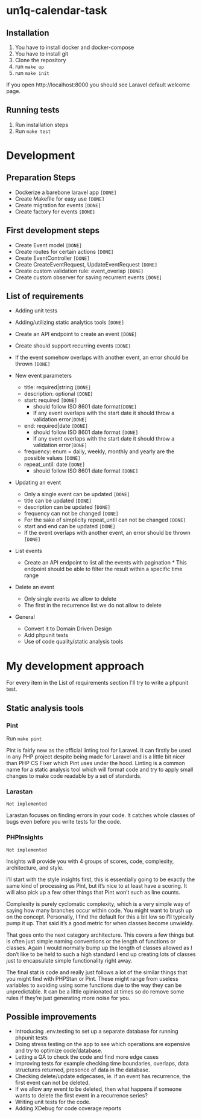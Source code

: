 # un1q-calendar-task

## Installation
1. You have to install docker and docker-compose
2. You have to install git
3. Clone the repository
4. run ```make up```
5. run ```make init```

If you open http://localhost:8000 you should see Laravel default welcome page.

## Running tests
1. Run installation steps
2. Run ```make test```

# Development

## Preparation Steps
* Dockerize a barebone laravel app  ```[DONE]```
* Create Makefile for easy use  ```[DONE]```
* Create migration for events  ```[DONE]```
* Create factory for events  ```[DONE]```

## First development steps
* Create Event model  ```[DONE]```
* Create routes for certain actions  ```[DONE]```
* Create EventController  ```[DONE]```
* Create CreateEventRequest, UpdateEventRequest  ```[DONE]```
* Create custom validation rule: event_overlap  ```[DONE]```
* Create custom observer for saving recurrent events  ```[DONE]```

## List of requirements
* Adding unit tests
* Adding/utilizing static analytics tools  ```[DONE]```
* Create an API endpoint to create an event  ```[DONE]```
* Create should support recurring events ```[DONE]```
* If the event somehow overlaps with another event, an error should be thrown ```[DONE]```
* New event parameters
  * title: required|string ```[DONE]```
  * description: optional  ```[DONE]```
  * start: required  ```[DONE]```
    * should follow ISO 8601 date format```[DONE]```
    * If any event overlaps with the start date it should throw a validation error```[DONE]```
  * end: required|date  ```[DONE]```
    * should follow ISO 8601 date format ```[DONE]```
    * If any event overlaps with the start date it should throw a validation error```[DONE]```
  * frequency: enum = daily, weekly, monthly and yearly are the possible values  ```[DONE]```
  * repeat_until: date ```[DONE]```
    * should follow ISO 8601 date format ```[DONE]```

* Updating an event
  * Only a single event can be updated ```[DONE]```
  * title can be updated ```[DONE]```
  * description can be updated ```[DONE]```
  * frequency can not be changed ```[DONE]```
  * For the sake of simplicity repeat_until can not be changed ```[DONE]```
  * start and end can be updated ```[DONE]```
  * If the event overlaps with another event, an error should be thrown ```[DONE]```


* List events
  * Create an API endpoint to list all the events with pagination * This endpoint should be able to filter the result within a specific time range

* Delete an event
  * Only single events we allow to delete
  * The first in the recurrence list we do not allow to delete

* General
  * Convert it to Domain Driven Design
  * Add phpunit tests
  * Use of code quality/static analysis tools


# My development approach
For every item in the List of requirements section I'll try to write a phpunit test. 

## Static analysis tools
### **Pint**
Run ```make pint```

Pint is fairly new as the official linting tool for Laravel. It can firstly be used in any PHP project despite being made for Laravel and is a little bit nicer than PHP CS Fixer which Pint uses under the hood. Linting is a common name for a static analysis tool which will format code and try to apply small changes to make code readable by a set of standards.

### **Larastan**
```Not implemented```

Larastan focuses on finding errors in your code. It catches whole classes of bugs even before you write tests for the code.

### **PHPInsights**
```Not implemented```

Insights will provide you with 4 groups of scores, code, complexity, architecture, and style.

I’ll start with the style insights first, this is essentially going to be exactly the same kind of processing as Pint, but it’s nice to at least have a scoring. It will also pick up a few other things that Pint won’t such as line counts.

Complexity is purely cyclomatic complexity, which is a very simple way of saying how many branches occur within code. You might want to brush up on the concept. Personally, I find the default for this a bit low so I’ll typically pump it up. That said it’s a good metric for when classes become unwieldy.

That goes onto the next category architecture. This covers a few things but is often just simple naming conventions or the length of functions or classes. Again I would normally bump up the length of classes allowed as I don’t like to be held to such a high standard I end up creating lots of classes just to encapsulate simple functionality right away.

The final stat is code and really just follows a lot of the similar things that you might find with PHPStan or Pint. These might range from useless variables to avoiding using some functions due to the way they can be unpredictable. It can be a little opinionated at times so do remove some rules if they’re just generating more noise for you.

## Possible improvements
* Introducing .env.testing to set up a separate database for running phpunit tests
* Doing stress testing on the app to see which operations are expensive and try to optimize code/database.
* Letting a QA to check the code and find more edge cases
* Improving tests for example checking time boundaries, overlaps, data structures returned, presence of data in the database.
* Checking delete/update edgecases, ie. if an event has recurrence, the first event can not be deleted.
* If we allow any event to be deleted, then what happens if someone wants to delete the first event in a recurrence series?
* Writing unit tests for the code.
* Adding XDebug for code coverage reports